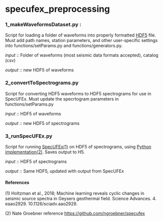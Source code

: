 # specufex_preprocessing


### 1_makeWaveformsDataset.py : 

Script for loading a folder of waveforms into properly formatted [HDF5](https://en.wikipedia.org/wiki/Hierarchical_Data_Format) file. Must add path names, station parameters, and other user-specific settings into functions/setParams.py and functions/generators.py.

*input* :: Folder of waveforms (most seismic data formats accepted), catalog (csv)

*output* :: new HDF5 of waveforms 



### 2_convertToSpectrograms.py

Script for converting HDF5 waveforms to HDF5 spectrograms for use in SpecUFEx. Must update the specrtogram parameters in functions/setParams.py


*input* :: HDF5 of waveforms 

*output* :: new HDF5 of spectrograms 



### 3_runSpecUFEx.py

Script for running [SpecUFEx(1)](https://advances.sciencemag.org/content/4/5/eaao2929) on HDF5 of spectrograms, using [Python implementation(2)](https://github.com/ngroebner/specufex). Saves output to H5. 

*input*  :: HDF5 of spectrograms 

*output* :: Same HDF5, updated with output from SpecUFEx



#### References


(1) Holtzman et al., 2018; Machine learning reveals cyclic changes in seismic source spectra in Geysers geothermal field. Science Advances. 4. eaao2929. 10.1126/sciadv.aao2929. 


(2) Nate Groebner reference https://github.com/ngroebner/specufex
